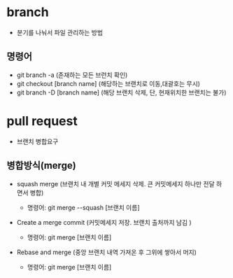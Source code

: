 # branch
* 분기를 나눠서 파일 관리하는 방법
## 명령어
* git branch -a (존재하는 모든 브런치 확인)
* git checkout [branch name] (해당하는 브랜치로 이동,대괄호는 무시)
* git branch -D [branch name] (해당 브랜치 삭제, 단, 현재위치한 브랜치는 불가)
# pull request
* 브랜치 병합요구
## 병합방식(merge)
* squash merge (브랜치 내 개별 커밋 메세지 삭제. 큰 커밋메세지 하나만 전달 하면서 병합)
    * 명령어: git merge --squash [브랜치 이름]

* Create a merge commit (커밋메세지 저장. 브랜치 출처까지 남김 )
    * 명령어: git merge [브랜치 이름]

* Rebase and merge (중앙 브랜치 내역 가져온 후 그위에 쌓아서 머지)
    * 명령어: git merge [브랜치 이름]
